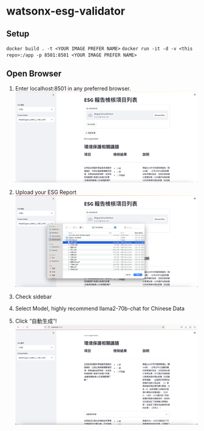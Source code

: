 # watsonx-esg-validator

## Setup

`docker build . -t <YOUR IMAGE PREFER NAME>`
`docker run -it -d -v <this repo>:/app -p 8501:8501 <YOUR IMAGE PREFER NAME>`


## Open Browser 

1. Enter localhost:8501 in any preferred browser.
![Streamlit](image/ui.png)

2. Upload your ESG Report
![Upload File](image/upload.png)

3. Check sidebar
4. Select Model, highly recommend llama2-70b-chat for Chinese Data
5. Click “自動生成”!
![Generate](image/generate.png)
